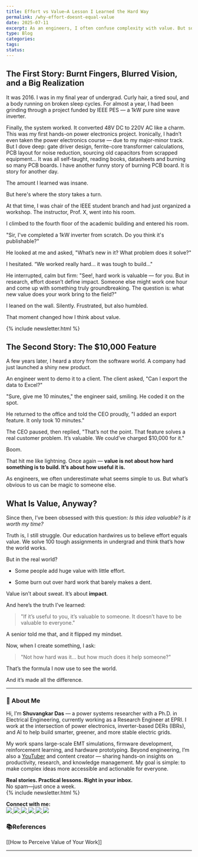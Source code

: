 ```yaml
---
title: Effort vs Value—A Lesson I Learned the Hard Way
permalink: /why-effort-doesnt-equal-value
date: 2025-07-11
excerpt: As an engineers, I often confuse complexity with value. But sometimes, what’s obvious to me is magic to someone else.
type: Blog
categories: 
tags: 
status:
---
```


## The First Story: Burnt Fingers, Blurred Vision, and a Big Realization

It was 2016. I was in my final year of undergrad. Curly hair, a tired soul, and a body running on  broken sleep cycles. For almost a year, I had been grinding through a project funded by IEEE PES — a 1kW pure sine wave inverter.

Finally, the system worked. It converted 48V DC to 220V AC like a charm. This was my first hands-on power electronics project. Ironically, I hadn’t even taken the power electronics course — due to my major-minor track. But I dove deep: gate driver design, ferrite-core transformer calculations, PCB layout for noise reduction, sourcing old capacitors from scrapped equipment... It was all self-taught, reading books, datasheets and burning so many PCB boards. I have another funny story of burning PCB board. It is story for another day. 

The amount I learned was insane.

But here's where the story takes a turn.

At that time, I was chair of the IEEE student branch and had just organized a workshop. The instructor, Prof. X,  went into his room.

I climbed to the fourth floor of the academic building and entered his room.

"Sir, I've completed a 1kW inverter from scratch. Do you think it's publishable?"

He looked at me and asked, "What’s new in it? What problem does it solve?"

I hesitated. “We worked really hard... it was tough to build..."

He interrupted, calm but firm: "See!, hard work is valuable — for you. But in research, effort doesn’t define impact. Someone else might work one hour and come up with something truly groundbreaking. The question is: what new value does your work bring to the field?"

I leaned on the wall. Silently. Frustrated, but also humbled.

That moment changed how I think about value.


 {% include newsletter.html %}
## The Second Story: The $10,000 Feature

A few years later, I heard a story from the software world. A company had just launched a shiny new product.

An engineer went to demo it to a client. The client asked, "Can I export the data to Excel?"

"Sure, give me 10 minutes," the engineer said, smiling. He coded it on the spot.

He returned to the office and told the CEO proudly, "I added an export feature. It only took 10 minutes."

The CEO paused, then replied, "That’s not the point. That feature solves a real customer problem. It’s valuable. We could’ve charged $10,000 for it."

Boom.

That hit me like lightning. Once again — **value is not about how hard something is to build. It’s about how useful it is.**

As engineers, we often underestimate what seems simple to us. But what’s obvious to us can be magic to someone else.

## What Is Value, Anyway?

Since then, I’ve been obsessed with this question: _Is this idea valuable? Is it worth my time?_

Truth is, I still struggle. Our education hardwires us to believe effort equals value. We solve 100 tough assignments in undergrad and think that’s how the world works.

But in the real world?

- Some people add huge value with little effort.
    
- Some burn out over hard work that barely makes a dent.
    

Value isn’t about sweat. It’s about **impact**.

And here’s the truth I’ve learned:

> "If it’s useful to you, it’s valuable to someone. It doesn’t have to be valuable to everyone."

A senior told me that, and it flipped my mindset.

Now, when I create something, I ask:

> "Not how hard was it... but how much does it help someone?"

That’s the formula I now use to see the world.

And it’s made all the difference.


---
### 👋 About Me
Hi, I’m **Shuvangkar Das** — a power systems researcher with a Ph.D. in Electrical Engineering, currently working as a Research Engineer at EPRI. I work at the intersection of power electronics, inverter-based DERs (IBRs), and AI to help build smarter, greener, and more stable electric grids. 

My work spans large-scale EMT simulations, firmware development, reinforcement learning, and hardware prototyping. Beyond engineering, I’m also a [YouTuber](https://www.youtube.com/@ShuvangkarDas) and content creator — sharing hands-on insights on productivity, research, and knowledge management. My goal is simple: to make complex ideas more accessible and actionable for everyone.

**Real stories. Practical lessons. Right in your inbox.**  
No spam—just once a week.  
{% include newsletter.html %}

<p><strong>Connect with me:<br></strong>
<a href="https://www.youtube.com/@ShuvangkarDas" target="_blank">
    <img src="https://img.shields.io/badge/YouTube-Subscribe-red?style=for-the-badge&logo=youtube">
  </a>
  <a href="https://www.linkedin.com/in/ShuvangkarDas" target="_blank">
    <img src="https://img.shields.io/badge/LinkedIn-Connect-blue?style=for-the-badge&logo=linkedin">
  </a>
  <a href="https://newsletter.shuvangkardas.com" target="_blank">
    <img src="https://img.shields.io/badge/Newsletter-Subscribe-blue?style=for-the-badge">
  </a>
  <a href="https://twitter.com/shuvangkar_das" target="_blank">
    <img src="https://img.shields.io/badge/Twitter-Follow-blue?style=for-the-badge&logo=twitter">
  </a>
  
  <a href="https://github.com/shuvangkardas" target="_blank">
    <img src="https://img.shields.io/badge/GitHub-Follow-black?style=for-the-badge&logo=github">
  </a>
  <a href="https://blog.shuvangkardas.com" target="_blank">
    <img src="https://img.shields.io/badge/Blog-Read-blueviolet?style=for-the-badge">
  </a>
  
</p>

### 📚References
[[How to Perceive Value of Your Work]]


---








